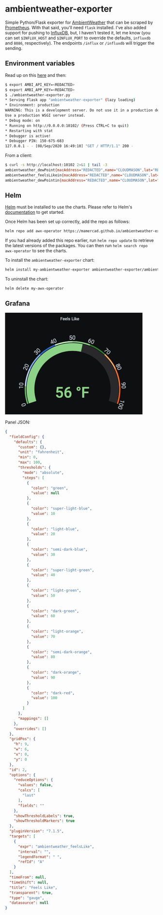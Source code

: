# ambientweather-exporter

Simple Python/Flask exporter for [AmbientWeather](https://ambientweather.net) that can be scraped by [Prometheus](https://prometheus.io). With that said, you'll need `flask` installed. I've also added support for pushing to [InfluxDB](https://www.influxdata.com/products/influxdb-overview/), but, I haven't tested it, let me know (you can set `$INFLUX_HOST` and `$INFLUX_PORT` to override the defaults, `influxdb` and `8086`, respectively). The endpoints `/influx` or `/influxdb` will trigger the sending.

## Environment variables

Read up on this [here](https://ambientweather.docs.apiary.io/#introduction/authentication) and then:

```bash
$ export AMBI_API_KEY=<REDACTED>
$ export AMBI_APP_KEY=<REDACTED>
$ ./ambientweather-exporter.py
* Serving Flask app "ambientweather-exporter" (lazy loading)
* Environment: production
WARNING: This is a development server. Do not use it in a production deployment.
Use a production WSGI server instead.
* Debug mode: on
* Running on http://0.0.0.0:10102/ (Press CTRL+C to quit)
* Restarting with stat
* Debugger is active!
* Debugger PIN: 150-675-683
127.0.0.1 - - [08/Sep/2020 16:49:10] "GET / HTTP/1.1" 200 -
```

From a client:

```bash
$ curl -s http://localhost:10102 2>&1 | tail -3
ambientweather_dewPoint{macAddress="REDACTED",name="CLOUDMASON",lat="REDACTED",lon="REDACTED",address="REDACTED",location="REDACTED",tz="America/Detroit"} 53.01
ambientweather_feelsLikein{macAddress="REDACTED",name="CLOUDMASON",lat="REDACTED",lon="REDACTED",address="REDACTED",location="REDACTED",tz="America/Detroit"} 67.3
ambientweather_dewPointin{macAddress="REDACTED",name="CLOUDMASON",lat="REDACTED",lon="REDACTED",address="REDACTED",location="REDACTED",tz="America/Detroit"} 49.6
```

## Helm

[Helm](https://helm.sh) must be installed to use the charts.  Please refer to
Helm's [documentation](https://helm.sh/docs) to get started.

Once Helm has been set up correctly, add the repo as follows:

```bash
helm repo add awx-operator https://mamercad.github.io/ambientweather-exporter/
```

If you had already added this repo earlier, run `helm repo update` to retrieve
the latest versions of the packages.  You can then run `helm search repo
awx-operator` to see the charts.

To install the `ambientweather-exporter` chart:

```bash
helm install my-ambientweather-exporter ambientweather-exporter/ambientweather-exporter
```

To uninstall the chart:

```bash
helm delete my-awx-operator
```

## Grafana

![Screenshot](ambientweather-screenshot.png)

Panel JSON:

```json
{
  "fieldConfig": {
    "defaults": {
      "custom": {},
      "unit": "fahrenheit",
      "min": 0,
      "max": 100,
      "thresholds": {
        "mode": "absolute",
        "steps": [
          {
            "color": "green",
            "value": null
          },
          {
            "color": "super-light-blue",
            "value": 10
          },
          {
            "color": "light-blue",
            "value": 20
          },
          {
            "color": "semi-dark-blue",
            "value": 30
          },
          {
            "color": "super-light-green",
            "value": 40
          },
          {
            "color": "light-green",
            "value": 50
          },
          {
            "color": "dark-green",
            "value": 60
          },
          {
            "color": "light-orange",
            "value": 70
          },
          {
            "color": "semi-dark-orange",
            "value": 80
          },
          {
            "color": "dark-orange",
            "value": 90
          },
          {
            "color": "dark-red",
            "value": 100
          }
        ]
      },
      "mappings": []
    },
    "overrides": []
  },
  "gridPos": {
    "h": 9,
    "w": 6,
    "x": 0,
    "y": 0
  },
  "id": 2,
  "options": {
    "reduceOptions": {
      "values": false,
      "calcs": [
        "last"
      ],
      "fields": ""
    },
    "showThresholdLabels": true,
    "showThresholdMarkers": true
  },
  "pluginVersion": "7.1.5",
  "targets": [
    {
      "expr": "ambientweather_feelsLike",
      "interval": "",
      "legendFormat": " ",
      "refId": "A"
    }
  ],
  "timeFrom": null,
  "timeShift": null,
  "title": "Feels Like",
  "transparent": true,
  "type": "gauge",
  "datasource": null
}
```
